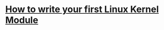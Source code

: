 # **[How to write your first Linux Kernel Module](https://medium.com/dvt-engineering/how-to-write-your-first-linux-kernel-module-cf284408beeb)**
